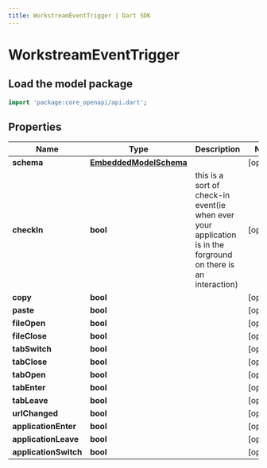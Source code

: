 ```yaml
---
title: WorkstreamEventTrigger | Dart SDK
---
```


# WorkstreamEventTrigger

## Load the model package
```dart
import 'package:core_openapi/api.dart';
```

## Properties
Name | Type | Description | Notes
------------ | ------------- | ------------- | -------------
**schema** | [**EmbeddedModelSchema**](EmbeddedModelSchema) |  | [optional] 
**checkIn** | **bool** | this is a sort of check-in event(ie when ever your application is in the forground on there is an interaction) | [optional] 
**copy** | **bool** |  | [optional] 
**paste** | **bool** |  | [optional] 
**fileOpen** | **bool** |  | [optional] 
**fileClose** | **bool** |  | [optional] 
**tabSwitch** | **bool** |  | [optional] 
**tabClose** | **bool** |  | [optional] 
**tabOpen** | **bool** |  | [optional] 
**tabEnter** | **bool** |  | [optional] 
**tabLeave** | **bool** |  | [optional] 
**urlChanged** | **bool** |  | [optional] 
**applicationEnter** | **bool** |  | [optional] 
**applicationLeave** | **bool** |  | [optional] 
**applicationSwitch** | **bool** |  | [optional] 





